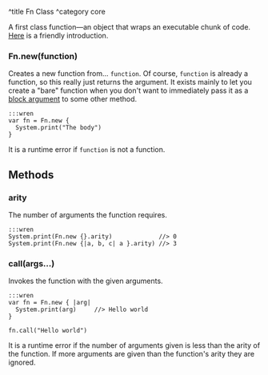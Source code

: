 ^title Fn Class
^category core

A first class function&mdash;an object that wraps an executable chunk of code.
[Here](../functions.html) is a friendly introduction.

### Fn.**new**(function)

Creates a new function from... `function`. Of course, `function` is already a
function, so this really just returns the argument. It exists mainly to let you
create a "bare" function when you don't want to immediately pass it as a [block
argument](../functions.html#block-arguments) to some other method.

    :::wren
    var fn = Fn.new {
      System.print("The body")
    }

It is a runtime error if `function` is not a function.

## Methods

### **arity**

The number of arguments the function requires.

    :::wren
    System.print(Fn.new {}.arity)             //> 0
    System.print(Fn.new {|a, b, c| a }.arity) //> 3

### **call**(args...)

Invokes the function with the given arguments.

    :::wren
    var fn = Fn.new { |arg|
      System.print(arg)     //> Hello world
    }

    fn.call("Hello world")

It is a runtime error if the number of arguments given is less than the arity
of the function. If more arguments are given than the function's arity they are
ignored.
